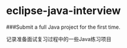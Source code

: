# eclipse-java-interview

###Submit a full Java project for the first time.

记录准备面试复习过程中的一些Java练习项目

